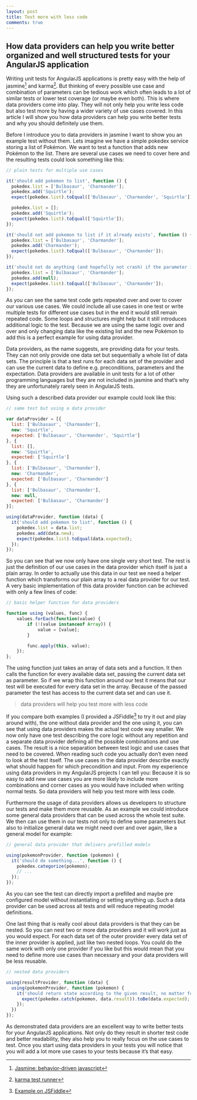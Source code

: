 ```yaml
---
layout: post
title: Test more with less code
comments: true
---
```


## How data providers can help you write better organized and well structured tests for your AngularJS application

Writing unit tests for AngularJS applications is pretty easy with the help of jasmine[^jasmine] and karma[^karma]. But thinking of every possible use case and combination of parameters can be tedious work which often leads to a lot of similar tests or lower test coverage (or maybe even both). This is where data providers come into play. They will not only help you write less code but also test more by having a wider variety of use cases covered. In this article I will show you how data providers can help you write better tests and why you should definitely use them.

Before I introduce you to data providers in jasmine I want to show you an example test without them. Lets imagine we have a simple pokedex service storing a list of Pokémon. We want to test a function that adds new Pokémon to the list. There are several use cases we need to cover here and the resulting tests could look something like this:

```js
// plain tests for multiple use cases

it('should add pokemon to list', function () {
  pokedex.list = ['Bulbasaur', 'Charmander'];
  pokedex.add('Squirtle');
  expect(pokedex.list).toEqual(['Bulbasaur', 'Charmander', 'Squirtle']);

  pokedex.list = [];
  pokedex.add('Squirtle');
  expect(pokedex.list).toEqual(['Squirtle']);
});

it('should not add pokemon to list if it already exists', function () {
  pokedex.list = ['Bulbasaur', 'Charmander'];
  pokedex.add('Charmander');
  expect(pokedex.list).toEqual(['Bulbasaur', 'Charmander']);
});

it('should not do anything (and hopefully not crash) if the parameter is null', function () {
  pokedex.list = ['Bulbasaur', 'Charmander'];
  pokedex.add(null);
  expect(pokedex.list).toEqual(['Bulbasaur', 'Charmander']);
});
```

As you can see the same test code gets repeated over and over to cover our various use cases. We could include all use cases in one test or write multiple tests for different use cases but in the end it would still remain repeated code. Some loops and structures might help but it still introduces additional logic to the test. Because we are using the same logic over and over and only changing data like the existing list and the new Pokémon to add this is a perfect example for using data provider.

Data providers, as the name suggests, are providing data for your tests. They can not only provide one data set but sequentially a whole list of data sets. The principle is that a test runs for each data set of the provider and can use the current data to define e.g. preconditions, parameters and the expectation. Data providers are available in unit tests for a lot of other programming languages but they are not included in jasmine and that’s why they are unfortunately rarely seen in AngularJS tests.

Using such a described data provider our example could look like this:

```js
// same test but using a data provider

var dataProvider = [{
  list: ['Bulbasaur', 'Charmander'],
  new: 'Squirtle',
  expected: ['Bulbasaur', 'Charmander', 'Squirtle']
}, {
  list: [],
  new: 'Squirtle',
  expected: ['Squirtle']
}, {
  list: ['Bulbasaur', 'Charmander'],
  new: 'Charmander',
  expected: ['Bulbasaur', 'Charmander']
}, {
  list: ['Bulbasaur', 'Charmander'],
  new: null,
  expected: ['Bulbasaur', 'Charmander']
}];

using(dataProvider, function (data) {
  it('should add pokemon to list', function () {
    pokedex.list = data.list;
    pokedex.add(data.new);
    expect(pokedex.list).toEqual(data.expected);
  });
});
```

So you can see that we now only have one single very short test. The rest is just the definition of our use cases in the data provider which itself is just a plain array. In order to actually use this data in our test we need a helper function which transforms our plain array to a real data provider for our test.
A very basic implementation of this data provider function can be achieved with only a few lines of code:

```js
// basic helper function for data providers

function using (values, func) {
    values.forEach(function(value) {
        if (!(value instanceof Array)) {
            value = [value];
        }

        func.apply(this, value);
    });
};
```

The using function just takes an array of data sets and a function. It then calls the function for every available data set, passing the current data set as parameter. So if we wrap this function around our test it means that our test will be executed for every data set in the array. Because of the passed parameter the test has access to the current data set and can use it.

> data providers will help you test more with less code

If you compare both examples (I provided a JSFiddle[^jsfiddle] to try it out and play around with), the one without data provider and the one using it, you can see that using data providers makes the actual test code way smaller. We now only have one test describing the core logic without any repetition and a separate data provider defining all the possible combinations and use cases. The result is a nice separation between test logic and use cases that need to be covered. When reading such code you actually don’t even need to look at the test itself. The use cases in the data provider describe exactly what should happen for which precondition and input. From my experience using data providers in my AngularJS projects I can tell you: Because it is so easy to add new use cases you are more likely to include more combinations and corner cases as you would have included when writing normal tests. So data providers will help you test more with less code.

Furthermore the usage of data providers allows us developers to structure our tests and make them more reusable. As an example we could introduce some general data providers that can be used across the whole test suite. We then can use them in our tests not only to define some parameters but also to initialize general data we might need over and over again, like a general model for example:

```js
// general data provider that delivers prefilled models

using(pokemonProvider, function (pokemon) {
  it('should do something...', function () {
    pokedex.categorize(pokemon);
    // ...
  });
});
```

As you can see the test can directly import a prefilled and maybe pre configured model without instantiating or setting anything up. Such a data provider can be used across all tests and will reduce repeating model definitions.

One last thing that is really cool about data providers is that they can be nested. So you can nest two or more data providers and it will work just as you would expect. For each data set of the outer provider every data set of the inner provider is applied, just like two nested loops. You could do the same work with only one provider if you like but this would mean that you need to define more use cases than necessary and your data providers will be less reusable.

```js
// nested data providers

using(resultProvider, function (data) {
  using(pokemonProvider, function (pokemon) {
    it('should return state according to the given result, no matter for what pokemon', function () {
      expect(pokedex.catch(pokemon, data.result)).toBe(data.expected);
    });
  })
});
```

As demonstrated data providers are an excellent way to write better tests for your AngularJS applications. Not only do they result in shorter test code and better readability, they also help you to really focus on the use cases to test. Once you start using data providers in your tests you will notice that you will add a lot more use cases to your tests because it’s that easy.

[^karma]: [karma test runner](http://karma-runner.github.io/)
[^jasmine]: [Jasmine: behavior-driven javascript](http://jasmine.github.io/)
[^jsfiddle]: [Example on JSFiddle](https://jsfiddle.net/E64Se/41/)
